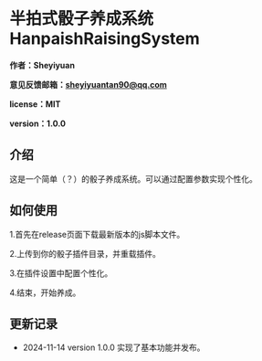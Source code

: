 # 半拍式骰子养成系统HanpaishRaisingSystem

**作者：Sheyiyuan**

**意见反馈邮箱：sheyiyuantan90@qq.com**

**license：MIT**

**version：1.0.0**

## 介绍

这是一个简单（？）的骰子养成系统。可以通过配置参数实现个性化。

## 如何使用

1.首先在release页面下载最新版本的js脚本文件。

2.上传到你的骰子插件目录，并重载插件。

3.在插件设置中配置个性化。

4.结束，开始养成。

## 更新记录

- 2024-11-14 version 1.0.0 实现了基本功能并发布。
